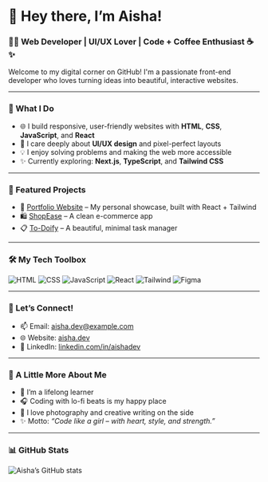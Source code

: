 # 💖 Hey there, I’m Aisha!

### 👩‍💻 Web Developer | UI/UX Lover | Code + Coffee Enthusiast ☕✨

Welcome to my digital corner on GitHub! I'm a passionate front-end developer who loves turning ideas into beautiful, interactive websites.

---

### 💼 What I Do
- 🌐 I build responsive, user-friendly websites with **HTML**, **CSS**, **JavaScript**, and **React**
- 🎨 I care deeply about **UI/UX design** and pixel-perfect layouts
- 💡 I enjoy solving problems and making the web more accessible
- ✨ Currently exploring: **Next.js**, **TypeScript**, and **Tailwind CSS**

---

### 📌 Featured Projects
- 💼 [Portfolio Website](https://yourportfolio.com) – My personal showcase, built with React + Tailwind
- 🛍️ [ShopEase](https://github.com/yourusername/shopease) – A clean e-commerce app
- 📋 [To-Doify](https://github.com/yourusername/todoify) – A beautiful, minimal task manager

---

### 🛠️ My Tech Toolbox
![HTML](https://img.shields.io/badge/HTML5-FE6F61?style=flat&logo=html5&logoColor=white)
![CSS](https://img.shields.io/badge/CSS3-6B5B95?style=flat&logo=css3&logoColor=white)
![JavaScript](https://img.shields.io/badge/JavaScript-FFB347?style=flat&logo=javascript&logoColor=white)
![React](https://img.shields.io/badge/React-88B04B?style=flat&logo=react&logoColor=white)
![Tailwind](https://img.shields.io/badge/Tailwind_CSS-92A8D1?style=flat&logo=tailwind-css&logoColor=white)
![Figma](https://img.shields.io/badge/Figma-DAA5A4?style=flat&logo=figma&logoColor=white)

---

### 💬 Let’s Connect!
- 📫 Email: [aisha.dev@example.com](mailto:aisha.dev@example.com)
- 🌐 Website: [aisha.dev](https://aisha.dev)
- 💼 LinkedIn: [linkedin.com/in/aishadev](https://linkedin.com/in/aishadev)

---

### 🌸 A Little More About Me
- 🧠 I’m a lifelong learner
- 🎧 Coding with lo-fi beats is my happy place
- 📸 I love photography and creative writing on the side
- ✨ Motto: *“Code like a girl – with heart, style, and strength.”*

---

### 📊 GitHub Stats
![Aisha’s GitHub stats](https://github-readme-stats.vercel.app/api?username=yourusername&show_icons=true&theme=rose_pine)
